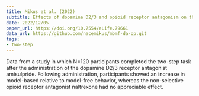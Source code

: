 ```yaml
---
title: Mikus et al. (2022)
subtitle: Effects of dopamine D2/3 and opioid receptor antagonism on the trade-off between model-based and model-free behaviour in healthy volunteers
date: 2022/12/05
paper_url: https://doi.org/10.7554/eLife.79661
data_url: https://github.com/nacemikus/mbmf-da-op.git
tags:
- two-step
---
```


Data from a study in which N=120 participants completed the two-step task after the administration of the dopamine D2/3 receptor antagonist amisulpride. Following administration, participants showed an increase in model-based relative to model-free behavior, whereas the non-selective opioid receptor antagonist naltrexone had no appreciable effect. 

